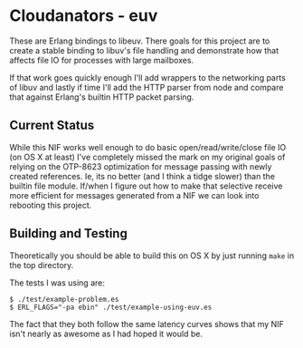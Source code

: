 Cloudanators - euv
==================

These are Erlang bindings to libeuv. There goals for this project are to
create a stable binding to libuv's file handling and demonstrate how that
affects file IO for processes with large mailboxes.

If that work goes quickly enough I'll add wrappers to the networking parts
of libuv and lastly if time I'll add the HTTP parser from node and compare
that against Erlang's builtin HTTP packet parsing.

Current Status
--------------

While this NIF works well enough to do basic open/read/write/close file
IO (on OS X at least) I've completely missed the mark on my original goals of relying on the OTP-8623 optimization for message passing with newly created
references. Ie, its no better (and I think a tidge slower) than the builtin
file module. If/when I figure out how to make that selective receive more
efficient for messages generated from a NIF we can look into rebooting this
project.

Building and Testing
--------------------

Theoretically you should be able to build this on OS X by just running
`make` in the top directory.

The tests I was using are:

    $ ./test/example-problem.es
    $ ERL_FLAGS="-pa ebin" ./test/example-using-euv.es

The fact that they both follow the same latency curves shows that
my NIF isn't nearly as awesome as I had hoped it would be.
